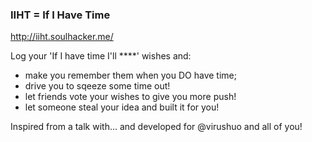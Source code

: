 ### IIHT = If I Have Time

http://iiht.soulhacker.me/

Log your 'If I have time I'll ****' wishes and:

- make you remember them when you DO have time;
- drive you to sqeeze some time out!
- let friends vote your wishes to give you more push!
- let someone steal your idea and built it for you!

Inspired from a talk with... and developed for @virushuo and all of you!